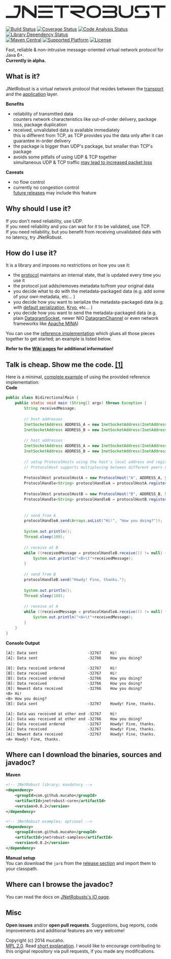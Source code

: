 ![jnetrobust](https://raw.githubusercontent.com/mucaho/jnetrobust/gh-pages/images/robust.png)
=============
[![Build Status](https://travis-ci.org/mucaho/jnetrobust.svg?branch=master)](https://travis-ci.org/mucaho/jnetrobust)
[![Coverage Status](https://img.shields.io/coveralls/mucaho/jnetrobust.svg)](https://coveralls.io/r/mucaho/jnetrobust)
[![Code Analysis Status](https://scan.coverity.com/projects/3328/badge.svg)](https://scan.coverity.com/projects/3328)
[![Library Dependency Status](https://www.versioneye.com/user/projects/544c117151259293d3000002/badge.svg)](https://www.versioneye.com/user/projects/544c117151259293d3000002)   
[![Maven Central](http://img.shields.io/maven-central/v/com.github.mucaho/jnetrobust.svg)](http://search.maven.org/#search|ga|1|jnetrobust*)
[![Supported Platform](http://img.shields.io/badge/java-1.6+-blue.svg)](http://docs.oracle.com/javase/6/docs/api/)
[![License](http://img.shields.io/badge/license-MPL-blue.svg)](https://www.mozilla.org/MPL/2.0/)


Fast, reliable & non-intrusive message-oriented virtual network protocol for Java 6+.   
**Currently in alpha.**

What is it?
-----------
JNetRobust is a virtual network protocol that resides between the [transport](http://en.wikipedia.org/wiki/Transport_layer) and the [application](http://en.wikipedia.org/wiki/Application_layer) layer.

**Benefits**
* reliability of transmitted data   
   counters network characteristics like out-of-order delivery, package loss, package duplication
* received, unvalidated data is available immediately   
   this is different from TCP, as TCP provides you the data only after it can guarantee in-order delivery
* the package is bigger than UDP's package, but smaller than TCP's package
* avoids some pitfalls of using UDP & TCP together   
   simultaneous UDP & TCP traffic [may lead to increased packet loss](http://www.isoc.org/INET97/proceedings/F3/F3_1.HTM)

**Caveats**
* no flow control
* currently no congestion control   
   [future releases](https://github.com/mucaho/jnetrobust/issues/11) may include this feature

Why should I use it?
----------------------
If you don't need reliability, use UDP.   
If you need reliability and you can wait for it to be validated, use TCP.   
If you need reliability, but you benefit from receiving unvalidated data with no latency, try JNetRobust.

How do I use it?
------------------
It is a library and imposes no restrictions on how you use it:   
* the [protocol](http://mucaho.github.io/jnetrobust/com/github/mucaho/jnetrobust/Protocol.html) maintains an internal state, that is updated every time you use it
* the protocol just adds/removes metadata to/from your original data
* you decide what to do with the metadata-packaged data (e.g. add some of your own metadata, etc... )
* you decide how you want to serialize the metadata-packaged data (e.g. with [default serialization](http://docs.oracle.com/javase/7/docs/api/java/io/Externalizable.html), [Kryo](https://github.com/EsotericSoftware/kryo), etc... )
* you decide how you want to send the metadata-packaged data (e.g. plain [DatagramSocket](http://docs.oracle.com/javase/7/docs/api/java/net/DatagramSocket.html), newer NIO [DatagramChannel](http://docs.oracle.com/javase/7/docs/api/java/nio/channels/DatagramChannel.html) or even network frameworks like [Apache MINA](https://mina.apache.org/))

You can use the [reference implementation](https://github.com/mucaho/jnetrobust/blob/master/jnetrobust-samples/src/main/java/com/github/mucaho/jnetrobust/example/ProtocolHost.java)
which glues all those pieces together to get started; an example is listed below.  

**Refer to the [Wiki pages](https://github.com/mucaho/jnetrobust/wiki) for additional information!**

Talk is cheap. Show me the code. [[1]](http://lkml.org/lkml/2000/8/25/132)
--------------------------------
Here is a minimal,
[complete example](https://github.com/mucaho/jnetrobust/blob/master/jnetrobust-samples/src/main/java/com/github/mucaho/jnetrobust/example/simple/BidirectionalMain.java)
of using the provided reference implementation:  
**Code**
```java
public class BidirectionalMain {
    public static void main (String[] args) throws Exception {
        String receivedMessage;

        // host addresses
        InetSocketAddress ADDRESS_A = new InetSocketAddress(InetAddress.getLocalHost(), 12345);
        InetSocketAddress ADDRESS_B = new InetSocketAddress(InetAddress.getLocalHost(), 12346);

        // host addresses
        InetSocketAddress ADDRESS_A = new InetSocketAddress(InetAddress.getLocalHost(), 12345);
        InetSocketAddress ADDRESS_B = new InetSocketAddress(InetAddress.getLocalHost(), 12346);

        // setup ProtocolHosts using the host's local address and registering all serialization dataTypes
        // ProtocolHost supports multiplexing between different peers using respective topicId, remote address and dataType

        ProtocolHost protocolHostA = new ProtocolHost("A", ADDRESS_A, String.class);
        ProtocolHandle<String> protocolHandleA = protocolHostA.register(Byte.MIN_VALUE, ADDRESS_B);

        ProtocolHost protocolHostB = new ProtocolHost("B", ADDRESS_B, String.class);
        ProtocolHandle<String> protocolHandleB = protocolHostB.register(Byte.MIN_VALUE, ADDRESS_A);


        // send from A
        protocolHandleA.send(Arrays.asList("Hi!", "How you doing?"));

        System.out.println();
        Thread.sleep(100);

        // receive at B
        while ((receivedMessage = protocolHandleB.receive()) != null) {
            System.out.println("<B>\t"+receivedMessage);
        }

        // send from B
        protocolHandleB.send("Howdy! Fine, thanks.");

        System.out.println();
        Thread.sleep(100);

        // receive at A
        while ((receivedMessage = protocolHandleA.receive()) != null) {
            System.out.println("<A>\t"+receivedMessage);
        }
    }
}
```
**Console Output**
```
[A]: Data sent                      -32767    Hi!
[A]: Data sent                      -32766    How you doing?

[B]: Data received ordered          -32767    Hi!
[B]: Data received                  -32767    Hi!
[B]: Data received ordered          -32766    How you doing?
[B]: Data received                  -32766    How you doing?
[B]: Newest data received           -32766    How you doing?
<B> Hi!
<B> How you doing?
[B]: Data sent                      -32767    Howdy! Fine, thanks.

[A]: Data was received at other end -32767    Hi!
[A]: Data was received at other end -32766    How you doing?
[A]: Data received ordered          -32767    Howdy! Fine, thanks.
[A]: Data received                  -32767    Howdy! Fine, thanks.
[A]: Newest data received           -32767    Howdy! Fine, thanks.
<A> Howdy! Fine, thanks.
```

Where can I download the binaries, sources and javadoc?
-------------------------------------------------------
**Maven**   
```xml
<!-- JNetRobust library; mandatory -->
<dependency>
    <groupId>com.github.mucaho</groupId>
    <artifactId>jnetrobust-core</artifactId>
    <version>0.0.2</version>
</dependency>
```
```xml
<!-- JNetRobust examples; optional -->
<dependency>
    <groupId>com.github.mucaho</groupId>
    <artifactId>jnetrobust-samples</artifactId>
    <version>0.0.2</version>
</dependency>
```

**Manual setup**   
You can download the `jar`s from the [release section](https://github.com/mucaho/jnetrobust/releases) and import them to your classpath.

Where can I browse the javadoc?
------------------------------
You can read the docs on [JNetRobusts's IO page](http://mucaho.github.io/jnetrobust/).

Misc
-------
__Open issues__ and/or __open pull requests__. Suggestions, bug reports, code improvements and additional features are very welcome!

Copyright (c) 2014 mucaho.   
[MPL 2.0](https://www.mozilla.org/MPL/2.0/). Read [short explanation](https://www.mozilla.org/MPL/2.0/FAQ.html#virality). I would like to encourage contributing to this original repository via pull requests, if you made any modifications.

